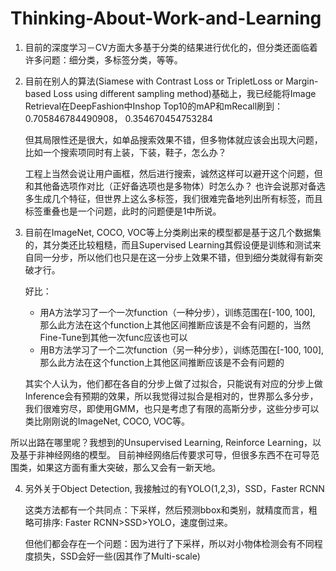 # Thinking-About-Work-and-Learning
1. 目前的深度学习－CV方面大多基于分类的结果进行优化的，但分类还面临着许多问题：细分类，多标签分类，等等。
2. 目前在别人的算法(Siamese with Contrast Loss or TripletLoss or Margin-based Loss using different sampling method)基础上，我已经能将Image Retrieval在DeepFashion中Inshop Top10的mAP和mRecall刷到：0.705846784490908， 0.354670454753284
    
    但其局限性还是很大，如单品搜索效果不错，但多物体就应该会出现大问题，比如一个搜索项同时有上装，下装，鞋子，怎么办？
    
    工程上当然会说让用户画框，然后进行搜索，诚然这样可以避开这个问题，但和其他备选项作对比（正好备选项也是多物体）时怎么办？ 也许会说那对备选多生成几个特征，但世界上这么多标签，我们很难完备地列出所有标签，而且标签重叠也是一个问题，此时的问题便是1中所说。
3. 目前在ImageNet, COCO, VOC等上分类刷出来的模型都是基于这几个数据集的，其分类还比较粗糙，而且Supervised Learning其假设便是训练和测试来自同一分步，所以他们也只是在这一分步上效果不错，但到细分类就得有新突破才行。

    好比：
    * 用A方法学习了一个一次function（一种分步），训练范围在[-100, 100], 那么此方法在这个function上其他区间推断应该是不会有问题的，当然Fine-Tune到其他一次func应该也可以
    * 用B方法学习了一个二次function（另一种分步），训练范围在[-100, 100], 那么此方法在这个function上其他区间推断应该是不会有问题的
    
    其实个人认为，他们都在各自的分步上做了过拟合，只能说有对应的分步上做Inference会有预期的效果，所以我觉得过拟合是相对的，世界那么多分步，我们很难穷尽，即使用GMM，也只是考虑了有限的高斯分步，这些分步可以类比刚刚说的ImageNet, COCO, VOC等。

所以出路在哪里呢？我想到的Unsupervised Learning, Reinforce Learning，以及基于非神经网络的模型。
目前神经网络后传要求可导，但很多东西不在可导范围类，如果这方面有重大突破，那么又会有一新天地。

4. 另外关于Object Detection, 我接触过的有YOLO(1,2,3)，SSD，Faster RCNN

    这类方法都有一个共同点：下采样，然后预测bbox和类别，就精度而言，粗略可排序: Faster RCNN>SSD>YOLO，速度倒过来。

    但他们都会存在一个问题：因为进行了下采样，所以对小物体检测会有不同程度损失，SSD会好一些(因其作了Multi-scale)

